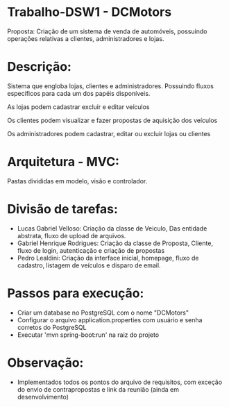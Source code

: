 # Trabalho-DSW1 - DCMotors

Proposta: Criação de um sistema de venda de automóveis, possuindo operações relativas a clientes, administradores e lojas.

# Descrição:
Sistema que engloba lojas, clientes e administradores. Possuindo fluxos específicos para cada um dos papéis disponíveis.

As lojas podem cadastrar excluir e editar veículos

Os clientes podem visualizar e fazer propostas de aquisição dos veículos 

Os administradores podem cadastrar, editar ou excluir lojas ou clientes

# Arquitetura - MVC:
Pastas divididas em modelo, visão e controlador.

# Divisão de tarefas:
- Lucas Gabriel Velloso: Criação da classe de Veiculo, Das entidade abstrata, fluxo de upload de arquivos.
- Gabriel Henrique Rodrigues: Criação da classe de Proposta, Cliente, fluxo de login, autenticação e criação de propostas
- Pedro Lealdini: Criação da interface inicial, homepage, fluxo de cadastro, listagem de veículos e disparo de email.

# Passos para execução:
 - Criar um database no PostgreSQL com o nome "DCMotors"
 - Configurar o arquivo application.properties com usuário e senha corretos do PostgreSQL
 - Executar 'mvn spring-boot:run' na raiz do projeto

# Observação:
- Implementados todos os pontos do arquivo de requisitos, com exceção do envio de contrapropostas e link da reunião (ainda em desenvolvimento)
